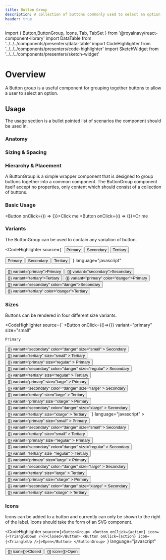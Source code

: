 ```yaml
---
title: Button Group
description: A collection of buttons commonly used to select an option
header: true
---
```


import { Button,ButtonGroup,  Icons, Tab, TabSet } from '@royalnavy/react-component-library'
import DataTable from '../../../components/presenters/data-table'
import CodeHighlighter from '../../../components/presenters/code-highlighter'
import SketchWidget from '../../../components/presenters/sketch-widget'


# Overview

A Button group is a useful component for grouping together buttons to allow a user to select an option.



## Usage
The usage section is a bullet pointed list of scenarios the component should be used in.

<TabSet>
  <Tab title="Design">

<SketchWidget name="Button group" href="/standards-toolkit.sketch" />

### Anatomy


### Sizing & Spacing


### Hierarchy & Placement

</Tab>

<Tab title="Develop">

A ButtonGroup is a simple wrapper component that is designed to group buttons together into a common component. The ButtonGroup component itself accept no properties, only content which should consist of a collection of buttons.

### Basic Usage

<CodeHighlighter source="<ButtonGroup>
<Button onClick={onClickHandler}>Click me</Button>
<Button onClick={onClickHandler}>Or me</Button>
</ButtonGroup>" language="javascript">
<ButtonGroup>
  <Button onClick={() => {}}>Click me</Button>
  <Button onClick={() => {}}>Or me</Button>
</ButtonGroup>
</CodeHighlighter>

### Variants
The ButtonGroup can be used to contain any variation of button.

<CodeHighlighter 
source={`<ButtonGroup>
<Button onClick={action} variant="primary">Primary</Button>
<Button onClick={action} variant="secondary">Secondary</Button>
<Button onClick={action} variant="tertiary">Tertiary</Button>

<Button onClick={action} variant="primary" color="danger">Primary</Button>
<Button onClick={action} variant="secondary" color="danger">Secondary</Button>
<Button onClick={action} variant="tertiary" color="danger">Tertiary</Button>
</ButtonGroup>
`} language="javascript"
>
  <ButtonGroup>
    <Button onClick={()=>{}} variant="primary">Primary</Button>
    <Button onClick={()=>{}} variant="secondary">Secondary</Button>
    <Button onClick={()=>{}} variant="tertiary">Tertiary</Button>
  </ButtonGroup>
  <ButtonGroup>
    <Button onClick={()=>{}} variant="primary" color="danger">Primary</Button>
    <Button onClick={()=>{}} variant="secondary" color="danger">Secondary</Button>
    <Button onClick={()=>{}} variant="tertiary" color="danger">Tertiary</Button>
  </ButtonGroup>
</CodeHighlighter>

### Sizes
Buttons can be rendered in four different size variants.

<CodeHighlighter source={`<ButtonGroup>
  <Button
    onClick={()=>{}}
    variant="primary"
    size="small"
  >
    Primary
  </Button>
  <Button
    onClick={()=>{}}
    variant="secondary"
    color="danger"
    size="small"
  >
    Secondary
  </Button>
  <Button
    onClick={()=>{}}
    variant="tertiary"
    size="small"
  >
    Tertiary
  </Button>
</ButtonGroup>

<ButtonGroup>
  <Button
    onClick={()=>{}}
    variant="primary"
    size="regular"
  >
    Primary
  </Button>
  <Button
    onClick={()=>{}}
    variant="secondary"
    color="danger"
    size="regular"
  >
    Secondary
  </Button>
  <Button
    onClick={()=>{}}
    variant="tertiary"
    size="regular"
  >
    Tertiary
  </Button>
</ButtonGroup>

<ButtonGroup>
  <Button
    onClick={()=>{}}
    variant="primary"
    size="large"
  >
    Primary
  </Button>
  <Button
    onClick={()=>{}}
    variant="secondary"
    color="danger"
    size="large"
  >
    Secondary
  </Button>
  <Button
    onClick={()=>{}}
    variant="tertiary"
    size="large"
  >
    Tertiary
  </Button>
</ButtonGroup>

<ButtonGroup>
  <Button
    onClick={()=>{}}
    variant="primary"
    size="xlarge"
  >
    Primary
  </Button>
  <Button
    onClick={()=>{}}
    variant="secondary"
    color="danger"
    size="xlarge"
  >
    Secondary
  </Button>
  <Button
    onClick={()=>{}}
    variant="tertiary"
    size="xlarge"
  >
    Tertiary
  </Button>
</ButtonGroup>
`} language="javascript"
>
<ButtonGroup>
  <Button
    onClick={()=>{}}
    variant="primary"
    size="small"
  >
    Primary
  </Button>
  <Button
    onClick={()=>{}}
    variant="secondary"
    color="danger"
    size="small"
  >
    Secondary
  </Button>
  <Button
    onClick={()=>{}}
    variant="tertiary"
    size="small"
  >
    Tertiary
  </Button>
</ButtonGroup>

<ButtonGroup>
  <Button
    onClick={()=>{}}
    variant="primary"
    size="regular"
  >
    Primary
  </Button>
  <Button
    onClick={()=>{}}
    variant="secondary"
    color="danger"
    size="regular"
  >
    Secondary
  </Button>
  <Button
    onClick={()=>{}}
    variant="tertiary"
    size="regular"
  >
    Tertiary
  </Button>
</ButtonGroup>

<ButtonGroup>
  <Button
    onClick={()=>{}}
    variant="primary"
    size="large"
  >
    Primary
  </Button>
  <Button
    onClick={()=>{}}
    variant="secondary"
    color="danger"
    size="large"
  >
    Secondary
  </Button>
  <Button
    onClick={()=>{}}
    variant="tertiary"
    size="large"
  >
    Tertiary
  </Button>
</ButtonGroup>

<ButtonGroup>
  <Button
    onClick={()=>{}}
    variant="primary"
    size="xlarge"
  >
    Primary
  </Button>
  <Button
    onClick={()=>{}}
    variant="secondary"
    color="danger"
    size="xlarge"
  >
    Secondary
  </Button>
  <Button
    onClick={()=>{}}
    variant="tertiary"
    size="xlarge"
  >
    Tertiary
  </Button>
</ButtonGroup>
</CodeHighlighter>


### Icons
Icons can be added to a button and currently can only be shown to the right of the label. Icons should take the form of an SVG component.

<CodeHighlighter 
source={`<ButtonGroup>
<Button onClick={action} icon={<TriangleDown />}>Closed</Button>
<Button onClick={action} icon={<TriangleUp />}>Open</Button>
</ButtonGroup>
`} language="javascript"
>
<ButtonGroup>
  <Button onClick={()=>{}} icon={<Icons.TriangleDown />}>Closed</Button>
  <Button onClick={()=>{}} icon={<Icons.TriangleUp />}>Open</Button>
</ButtonGroup>
</CodeHighlighter>

</Tab>
</TabSet>

